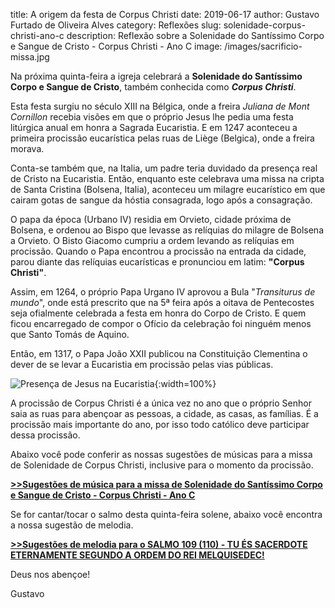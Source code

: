 ﻿title: A origem da festa de Corpus Christi
date: 2019-06-17
author: Gustavo Furtado de Oliveira Alves
category: Reflexões
slug: solenidade-corpus-christi-ano-c
description: Reflexão sobre a Solenidade do Santíssimo Corpo e Sangue de Cristo - Corpus Christi - Ano C
image: /images/sacrificio-missa.jpg

Na próxima quinta-feira a igreja celebrará a **Solenidade do Santíssimo Corpo e Sangue de Cristo**,
também conhecida como **_Corpus Christi_**.

Esta festa surgiu no século XIII na Bélgica, onde a freira _Juliana de Mont Cornillon_ recebia visões em que o próprio Jesus
lhe pedia uma festa litúrgica anual em honra a Sagrada Eucaristia. E em 1247 aconteceu a primeira procissão eucarística pelas ruas de Liège (Belgica),
onde a freira morava.

Conta-se também que, na Italia, um padre teria duvidado da presença real de Cristo na Eucaristia.
Então, enquanto este celebrava uma missa na cripta de Santa Cristina (Bolsena, Italia),
aconteceu um milagre eucarístico em que cairam gotas de sangue da hóstia consagrada, logo após a consagração.

O papa da época (Urbano IV) residia em Orvieto, cidade próxima de Bolsena,
e ordenou ao Bispo que levasse as relíquias do milagre de Bolsena a Orvieto.
O Bisto Giacomo cumpriu a ordem levando as relíquias em procissão.
Quando o Papa encontrou a procissão na entrada da cidade, parou diante das relíquias eucarísticas e pronunciou em latim: 
**"Corpus Christi"**.

Assim, em 1264, o próprio Papa Urgano IV aprovou a Bula "_Transiturus de mundo_", onde está prescrito que na 
5ª feira após a oitava de Pentecostes seja ofialmente celebrada a festa em honra do Corpo de Cristo.
E quem ficou encarregado de compor o Ofício da celebração foi ninguém menos que Santo Tomás de Aquino.

Então, em 1317, o Papa João XXII publicou na Constituição Clementina o dever de se levar a Eucaristia em procissão pelas vias públicas.

![Presença de Jesus na Eucaristia](/images/sacrificio-missa.jpg){:width=100%}

A procissão de Corpus Christi é a única vez no ano que o próprio Senhor saia as ruas para abençoar as pessoas, a cidade, as casas, as famílias.
É a procissão mais importante do ano, por isso todo católico deve participar dessa procissão.

Abaixo você pode conferir as nossas sugestões de músicas para a missa
de Solenidade de Corpus Christi, inclusive para o momento da procissão.

**[>>Sugestões de música para a missa de Solenidade do Santíssimo Corpo e Sangue de Cristo - Corpus Christi - Ano C](https://musicasparamissa.com.br/sugestoes-para/solenidade-corpus-christi-ano-c/)**

Se for cantar/tocar o salmo desta quinta-feira solene, abaixo você encontra a nossa sugestão de melodia.

**[>>Sugestões de melodia para o SALMO 109 (110) - TU ÉS SACERDOTE ETERNAMENTE SEGUNDO A ORDEM DO REI MELQUISEDEC!](https://musicasparamissa.com.br/musica/salmo-109-110-tu-es-sacerdote/)**

Deus nos abençoe!

Gustavo
